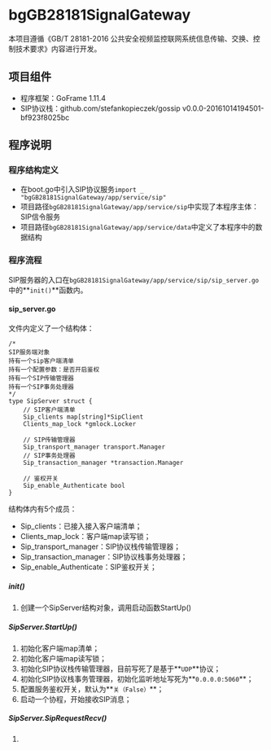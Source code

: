 # bgGB28181SignalGateway

本项目遵循《GB/T 28181-2016 公共安全视频监控联网系统信息传输、交换、控制技术要求》内容进行开发。

## 项目组件

- 程序框架：GoFrame 1.11.4
- SIP协议栈：github.com/stefankopieczek/gossip v0.0.0-20161014194501-bf923f8025bc

## 程序说明

### 程序结构定义

- 在boot.go中引入SIP协议服务```import _ "bgGB28181SignalGateway/app/service/sip"```
- 项目路径```bgGB28181SignalGateway/app/service/sip```中实现了本程序主体：SIP信令服务
- 项目路径```bgGB28181SignalGateway/app/service/data```中定义了本程序中的数据结构

### 程序流程

SIP服务器的入口在```bgGB28181SignalGateway/app/service/sip/sip_server.go```中的**```init()```**函数内。

#### sip_server.go

文件内定义了一个结构体：

```cassandraql
/*
SIP服务端对象
持有一个sip客户端清单
持有一个配置参数：是否开启鉴权
持有一个SIP传输管理器
持有一个SIP事务处理器
*/
type SipServer struct {
	// SIP客户端清单
	Sip_clients map[string]*SipClient
	Clients_map_lock *gmlock.Locker

	// SIP传输管理器
	Sip_transport_manager transport.Manager
	// SIP事务处理器
	Sip_transaction_manager *transaction.Manager

	// 鉴权开关
	Sip_enable_Authenticate bool
}
```

结构体内有5个成员：

- Sip_clients：已接入接入客户端清单；
- Clients_map_lock：客户端map读写锁；
- Sip_transport_manager：SIP协议栈传输管理器；
- Sip_transaction_manager：SIP协议栈事务处理器；
- Sip_enable_Authenticate：SIP鉴权开关；

##### init()

1. 创建一个SipServer结构对象，调用启动函数StartUp()

##### SipServer.StartUp()

1. 初始化客户端map清单；
2. 初始化客户端map读写锁；
3. 初始化SIP协议栈传输管理器，目前写死了是基于**```UDP```**协议；
4. 初始化SIP协议栈事务管理器，初始化监听地址写死为**```0.0.0.0:5060```**；
5. 配置服务鉴权开关，默认为**```关（False）```**；
6. 启动一个协程，开始接收SIP消息；

##### SipServer.SipRequestRecv()

1. 
